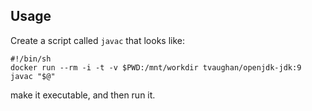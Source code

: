 ## Usage

Create a script called `javac` that looks like:

    #!/bin/sh
    docker run --rm -i -t -v $PWD:/mnt/workdir tvaughan/openjdk-jdk:9 javac "$@"

make it executable, and then run it.
